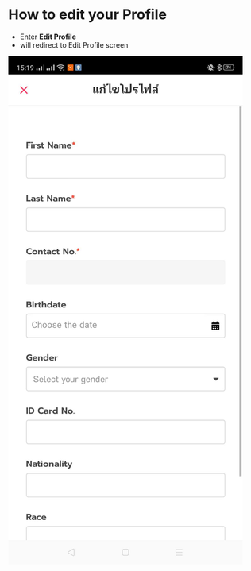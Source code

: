 # How to edit your Profile

* Enter **Edit Profile**
* will redirect to Edit Profile screen

![](../.gitbook/assets/image-37.png)

